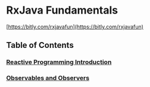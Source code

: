 # RxJava Fundamentals

[https://bitly.com/rxjavafun](https://bitly.com/rxjavafun)

## Table of Contents

### [Reactive Programming Introduction](src/main/java/com/phl/ReactiveProgrammingIntro/README.md)

### [Observables and Observers](src/main/java/com/phl/ObservableAndObserver/README.md)
